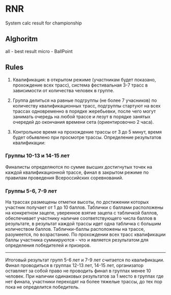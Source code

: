 # RNR

System calc result for championship

## Alghoritm

all - best result
micro - BallPoint

## Rules

1. Квалификация: в открытом режиме (участникам будет показано, прохождение всех трасс), система фестивальная 3-7 трасс в зависимости от количества человек в группе.
2. Группа делиться на равные подгруппы (не более 7 учасников) по количеству квалификационных трасс, подгруппы стартуют на всех трассах одновременно в порядке жеребьевки, после чего могут занимать очередь на любой трассе и лезут в порядке занятых очередей до окончания времени сета (ориентировочно 2 часа).

3. Контрольное время на прохождение трассы от 3 до 5 минут, время будет обьявлено при просмотре трассы.
Определение результатов квалификации:

### Группы 10-13 и 14-15 лет

Финалисты определяются по сумме высших достигнутых точек на каждой квалификационной трассе, финал в закрытом режиме по правилам проведения Всероссийских соревнований.

### Группы 5-6, 7-9 лет

На трассах размещены отметки высоты, по достижении которых участник получает от 1 до 10 баллов. Таблички с баллами расположены на конкретном зацепе, уверенное взятие зацепа с табличкой баллов, обеспечивает участнику наличие соответствующего числа баллов в результате, в результат каждой трассы идет одна табличка с большим количеством баллов. Таблички-баллы расположены на трассе, разумеется, по возрастанию.
По прохождении всех трасс квалификации баллы участника суммируются - что и является результатом для определения победителей и призеров.

---

Итоговый результат групп 5-6 лет и 7-9 лет считается по квалификации.
Финал проводиться в группах 12-13 лет, 14-15 лет, организатор оставляет за собой право не проводить финал в группах менее 10 человек.
При наличии одинаковых результатов за 1 место в группах где нет финала, участники переходят на более тяжелые трассы, до тех пор пока не определится победитель.
